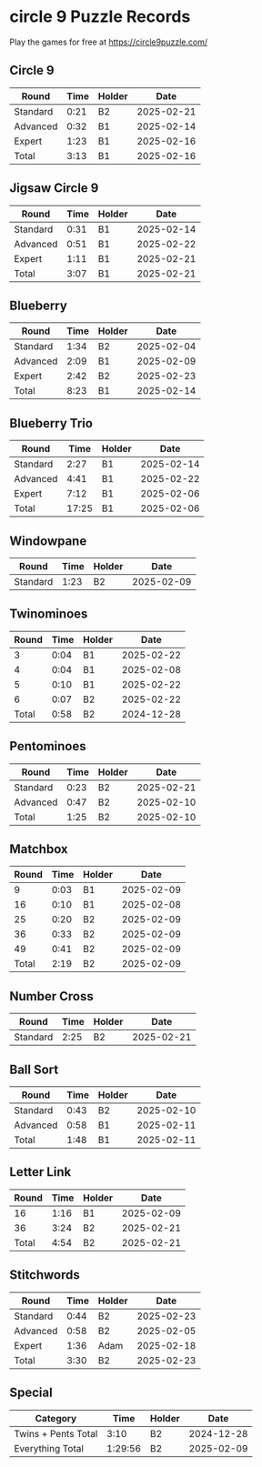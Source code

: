 # circle 9 Puzzle Records

Play the games for free at https://circle9puzzle.com/

## Circle 9 

| Round | Time | Holder | Date |
| ----- | ---- | ------ | ---- |
| Standard | 0:21 | B2 | 2025-02-21 |
| Advanced | 0:32 | B1 | 2025-02-14 |
| Expert | 1:23 | B1 | 2025-02-16 |
| Total | 3:13 | B1 | 2025-02-16 |

## Jigsaw Circle 9

| Round | Time | Holder | Date |
| ----- | ---- | ------ | ---- |
| Standard | 0:31 | B1 | 2025-02-14 |
| Advanced | 0:51 | B1 | 2025-02-22 |
| Expert | 1:11 | B1 | 2025-02-21 |
| Total | 3:07 | B1 | 2025-02-21 |

## Blueberry

| Round | Time | Holder | Date |
| ----- | ---- | ------ | ---- |
| Standard | 1:34 | B2 | 2025-02-04 |
| Advanced | 2:09 | B1 | 2025-02-09 |
| Expert | 2:42 | B2 | 2025-02-23 |
| Total | 8:23 | B1 | 2025-02-14 |

## Blueberry Trio

| Round | Time | Holder | Date |
| ----- | ---- | ------ | ---- |
| Standard | 2:27 | B1 | 2025-02-14 |
| Advanced | 4:41 | B1 | 2025-02-22 |
| Expert | 7:12 | B1 | 2025-02-06 |
| Total | 17:25 | B1 | 2025-02-06 |

## Windowpane

| Round | Time | Holder | Date |
| ----- | ---- | ------ | ---- |
| Standard | 1:23 | B2 | 2025-02-09 |

## Twinominoes

| Round | Time | Holder | Date |
| ----- | ---- | ------ | ---- |
| 3 | 0:04 | B1 | 2025-02-22 |
| 4 | 0:04 | B1 | 2025-02-08 |
| 5 | 0:10 | B1 | 2025-02-22 |
| 6 | 0:07 | B2 | 2025-02-22 |
| Total | 0:58 | B2 | 2024-12-28 |

## Pentominoes

| Round | Time | Holder | Date |
| ----- | ---- | ------ | ---- |
| Standard | 0:23 | B2 | 2025-02-21 |
| Advanced | 0:47 | B2 | 2025-02-10 |
| Total | 1:25 | B2 | 2025-02-10 |

## Matchbox

| Round | Time | Holder | Date |
| ----- | ---- | ------ | ---- |
| 9 | 0:03 | B1 | 2025-02-09 |
| 16 | 0:10 | B1 | 2025-02-08 |
| 25 | 0:20 | B2 | 2025-02-09 |
| 36 | 0:33 | B2 | 2025-02-09 |
| 49 | 0:41 | B2 | 2025-02-09 |
| Total | 2:19 | B2 | 2025-02-09 |

## Number Cross

| Round | Time | Holder | Date |
| ----- | ---- | ------ | ---- |
| Standard | 2:25 | B2 | 2025-02-21 |

## Ball Sort

| Round | Time | Holder | Date |
| ----- | ---- | ------ | ---- |
| Standard | 0:43 | B2 | 2025-02-10 |
| Advanced | 0:58 | B1 | 2025-02-11 |
| Total | 1:48 | B1 | 2025-02-11 |

## Letter Link

| Round | Time | Holder | Date |
| ----- | ---- | ------ | ---- |
| 16 | 1:16 | B1 | 2025-02-09 |
| 36 | 3:24 | B2 | 2025-02-21 |
| Total | 4:54 | B2 | 2025-02-21 |

## Stitchwords

| Round | Time | Holder | Date |
| ----- | ---- | ------ | ---- |
| Standard | 0:44 |B2 | 2025-02-23 |
| Advanced | 0:58 | B2 | 2025-02-05 |
| Expert | 1:36 | Adam | 2025-02-18 |
| Total |3:30 | B2 | 2025-02-23 |

## Special

| Category | Time | Holder | Date |
| -------- | ---- | ------ | ---- |
| Twins + Pents Total | 3:10 | B2 | 2024-12-28 |
| Everything Total | 1:29:56 | B2 | 2025-02-09 |
